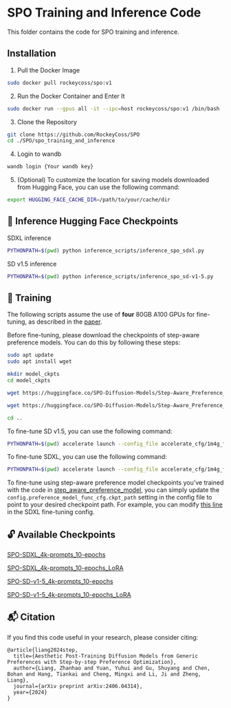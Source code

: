 # SPO Training and Inference Code

This folder contains the code for SPO training and inference.

## Installation
1. Pull the Docker Image
```bash
sudo docker pull rockeycoss/spo:v1
```
2. Run the Docker Container and Enter It
```bash
sudo docker run --gpus all -it --ipc=host rockeycoss/spo:v1 /bin/bash
```
3. Clone the Repository
```bash
git clone https://github.com/RockeyCoss/SPO
cd ./SPO/spo_training_and_inference
```
4. Login to wandb
```bash
wandb login {Your wandb key}
```
5. (Optional) To customize the location for saving models downloaded from Hugging Face, you can use the following command:
```bash
export HUGGING_FACE_CACHE_DIR=/path/to/your/cache/dir
```

## :wrench: Inference Hugging Face Checkpoints

SDXL inference
```bash
PYTHONPATH=$(pwd) python inference_scripts/inference_spo_sdxl.py
```

SD v1.5 inference
```bash
PYTHONPATH=$(pwd) python inference_scripts/inference_spo_sd-v1-5.py
```

## :wrench: Training
The following scripts assume the use of **four** 80GB A100 GPUs for fine-tuning, as described in the [paper](https://arxiv.org/abs/2406.04314).

Before fine-tuning, please download the checkpoints of step-aware preference models. You can do this by following these steps:
```bash
sudo apt update
sudo apt install wget

mkdir model_ckpts
cd model_ckpts

wget https://huggingface.co/SPO-Diffusion-Models/Step-Aware_Preference_Models/resolve/main/sd-v1-5_step-aware_preference_model.bin

wget https://huggingface.co/SPO-Diffusion-Models/Step-Aware_Preference_Models/resolve/main/sdxl_step-aware_preference_model.bin

cd ..
```

To fine-tune SD v1.5, you can use the following command:
```bash
PYTHONPATH=$(pwd) accelerate launch --config_file accelerate_cfg/1m4g_fp16.yaml train_scripts/train_spo.py --config configs/spo_sd-v1-5_4k-prompts_num-sam-4_10ep_bs10.py
```
To fine-tune SDXL, you can use the following command:
```bash
PYTHONPATH=$(pwd) accelerate launch --config_file accelerate_cfg/1m4g_fp16.yaml train_scripts/train_spo_sdxl.py --config configs/spo_sdxl_4k-prompts_num-sam-2_3-is_10ep_bs2_gradacc2.py
```
To fine-tune using step-aware preference model checkpoints you’ve trained with the code in [step_aware_preference_model](https://github.com/RockeyCoss/SPO/tree/main/step_aware_preference_model), you can simply update the `config.preference_model_func_cfg.ckpt_path` setting in the config file to point to your desired checkpoint path. For example, you can modify [this line](https://github.com/RockeyCoss/SPO/blob/main/spo_training_and_inference/configs/spo_sdxl_4k-prompts_num-sam-2_3-is_10ep_bs2_gradacc2.py#L15) in the SDXL fine-tuning config.

## :unlock: Available Checkpoints

[SPO-SDXL_4k-prompts_10-epochs](https://huggingface.co/SPO-Diffusion-Models/SPO-SDXL_4k-p_10ep)

[SPO-SDXL_4k-prompts_10-epochs_LoRA](https://huggingface.co/SPO-Diffusion-Models/SPO-SDXL_4k-p_10ep_LoRA)

[SPO-SD-v1-5_4k-prompts_10-epochs](https://huggingface.co/SPO-Diffusion-Models/SPO-SD-v1-5_4k-p_10ep)

[SPO-SD-v1-5_4k-prompts_10-epochs_LoRA](https://huggingface.co/SPO-Diffusion-Models/SPO-SD-v1-5_4k-p_10ep_LoRA)

## :mailbox_with_mail: Citation
If you find this code useful in your research, please consider citing:

```
@article{liang2024step,
  title={Aesthetic Post-Training Diffusion Models from Generic Preferences with Step-by-step Preference Optimization},
  author={Liang, Zhanhao and Yuan, Yuhui and Gu, Shuyang and Chen, Bohan and Hang, Tiankai and Cheng, Mingxi and Li, Ji and Zheng, Liang},
  journal={arXiv preprint arXiv:2406.04314},
  year={2024}
}
```
